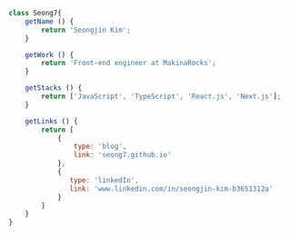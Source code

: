 ```js
class Seong7{
    getName () {
        return 'Seongjin Kim';
    }

    getWork () {
        return 'Front-end engineer at MakinaRocks';
    }

    getStacks () {
        return ['JavaScript', 'TypeScript', 'React.js', 'Next.js'];
    }

    getLinks () {
        return [
            {
                type: 'blog',
                link: 'seong7.github.io'
            },
            {
               type: 'linkedIn',
               link: 'www.linkedin.com/in/seongjin-kim-b3651312a'
            }
        ]
    }
}
```


<!--
**seong7/seong7** is a ✨ _special_ ✨ repository because its `README.md` (this file) appears on your GitHub profile.

Here are some ideas to get you started:

- 🔭 I’m currently working on ...
- 🌱 I’m currently learning ...
- 👯 I’m looking to collaborate on ...
- 🤔 I’m looking for help with ...
- 💬 Ask me about ...
- 📫 How to reach me: ...
- 😄 Pronouns: ...
- ⚡ Fun fact: ...
-->
